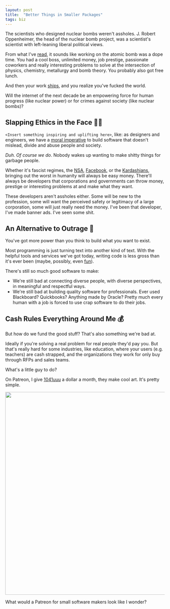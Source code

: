 ```yaml
---
layout: post
title:  "Better Things in Smaller Packages"
tags: biz
---
```


The scientists who designed nuclear bombs weren't assholes. J. Robert Oppenheimer, the head of the nuclear bomb project, was a scientist's scientist with left-leaning liberal political views.

From what I've [read](https://en.wikipedia.org/wiki/J._Robert_Oppenheimer#Manhattan_Project), it sounds like working on the atomic bomb was a dope time. You had a cool boss, unlimited money, job prestige, passionate coworkers and really interesting problems to solve at the intersection of physics, chemistry, metallurgy and bomb theory. You probably also got free lunch.

And then your work [ships](http://www.english.illinois.edu/maps/poets/g_l/levine/bombing.htm), and you realize you've fucked the world.

Will the internet of the next decade be an empowering force for human progress (like nuclear power) or for crimes against society (like nuclear bombs)?

## Slapping Ethics in the Face 🙋🏻

`<Insert something inspiring and uplifting here>`, like: as designers and engineers, we have a [moral imperative](https://twitter.com/EmilyGorcenski/status/798203556415143937) to build software that doesn't mislead, divide and abuse people and society.

_Duh. Of course we do_. Nobody wakes up wanting to make shitty things for garbage people.

Whether it's fascist regimes, the [NSA](https://www.technologyreview.com/s/519281/cryptographers-have-an-ethics-problem/), [Facebook](http://www.japantimes.co.jp/opinion/2016/11/27/commentary/world-commentary/will-facebook-chinas-propaganda-tool/), or the [Kardashians](http://www.imdb.com/title/tt1086761/), bringing out the worst in humanity will always be easy money. There'll always be developers that corporations and governments can throw money, prestige or interesting problems at and make what they want.

These developers aren't assholes either. Some will be new to the profession, some will want the perceived safety or legitimacy of a large corporation, some will just really need the money. I've been that developer, I've made banner ads. I've seen some shit.

## An Alternative to Outrage 🌚

You've got more power than you think to build what you want to exist.

Most programming is just turning text into another kind of text.  With the helpful tools and services we've got today, writing code is less gross than it's ever been (maybe, possibly, even [fun](https://gomix.com)).

There's still so much good software to make:

- We're still bad at connecting diverse people, with diverse perspectives, in meaningful and respectful ways.
- We're still bad at building quality software for professionals. Ever used Blackboard? Quickbooks? Anything made by Oracle? Pretty much every human with a job is forced to use crap software to do their jobs.

## Cash Rules Everything Around Me 💰

But how do we fund the good stuff? That's also something we're bad at.

Ideally if you're solving a real problem for real people they'd pay you. But that's really hard for some industries, like education, where your users (e.g. teachers) are cash strapped, and the organizations they work for only buy through RFPs and sales teams.

What's a little guy to do?

On Patreon, I give [1041uuu](https://www.patreon.com/1041uuu/posts) a dollar a month, they make cool art. It's pretty simple.

<a href="https://www.patreon.com/1041uuu">
<img class="large" width="640" src="http://68.media.tumblr.com/f77b16cc0af3b52abccbfd1de1aa3569/tumblr_oij4ithMKC1qze3hdo1_r2_500.gif">
</a>

What would a Patreon for small software makers look like I wonder?
